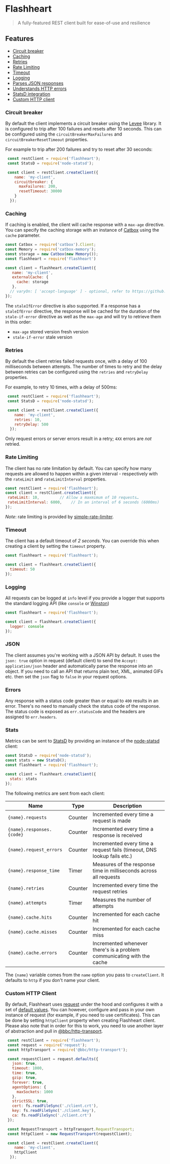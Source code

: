 # Flashheart

>  A fully-featured REST client built for ease-of-use and resilience

## Features

* [Circuit breaker](#circuit-breaker)
* [Caching](#caching)
* [Retries](#retries)
* [Rate Limiting](#ratelimiting)
* [Timeout](#timeout)
* [Logging](#logging)
* [Parses JSON responses](#json)
* [Understands HTTP errors](#errors)
* [StatsD integration](#stats)
* [Custom HTTP client](#custom-http-client)

### Circuit breaker

By default the client implements a circuit breaker using the [Levee](https://github.com/totherik/levee) library. It is configured to trip after 100 failures and resets after 10 seconds. This can be configured using the `circuitBreakerMaxFailures` and `circuitBreakerResetTimeout` properties.

For example to trip after 200 failures and try to reset after 30 seconds:

```js
 const restClient = require('flashheart');
 const StatsD = require('node-statsd');

 const client = restClient.createClient({
    name: 'my-client',
    circuitbreaker: {
      maxFailures: 200,
      resetTimeout: 30000
    }
  });
```

### Caching

If caching is enabled, the client will cache response with a `max-age` directive. You can specify the caching storage with an instance of [Catbox](https://github.com/hapijs/catbox) using the `cache` parameter.

```js
const Catbox = require('catbox').Client;
const Memory = require('catbox-memory');
const storage = new Catbox(new Memory());
const flashheart = require('flashheart')

const client = flashheart.createClient({
   name: 'my-client',
   externalCache: {
     cache: storage
   },
  // varyOn: [ 'accept-language' ] - optional, refer to https://github.com/bbc/http-transport-cache#cache-key-structure
});
```

The `staleIfError` directive is also supported. If a response has a `staleIfError` directive, the response will be cached for the duration of the `stale-if-error` directive as well as the `max-age` and will try to retrieve them in this order:

* `max-age` stored version fresh version
* `stale-if-error` stale version

### Retries

By default the client retries failed requests once, with a delay of 100 milliseconds between attempts. The number of times to retry and the delay between retries can be configured using the `retries` and `retryDelay` properties.

For example, to retry 10 times, with a delay of 500ms:

```js
 const restClient = require('flashheart');
 const StatsD = require('node-statsd');

 const client = restClient.createClient({
    name: 'my-client',
    retries: 10,
    retryDelay: 500
  });
```

Only request errors or server errors result in a retry; `4XX` errors are _not_ retried.

### Rate Limiting

The client has no rate limitation by default. You can specify how many requests are allowed to happen within a given interval - respectively with the `rateLimit` and `rateLimitInterval` properties.	

 ```js	
const restClient = require('flashheart');
const client = restClient.createClient({	
  rateLimit: 10,         // Allow a maxmimum of 10 requests…	
  rateLimitInterval: 6000,    // In an interval of 6 seconds (6000ms)	
});
```	

 *Note*: rate limiting is provided by [simple-rate-limiter](https://www.npmjs.com/package/simple-rate-limiter).	

### Timeout

The client has a default timeout of _2 seconds_. You can override this when creating a client by setting the `timeout` property.

```js
const flashheart = require('flashheart');

const client = flashheart.createClient({
  timeout: 50
});
```

### Logging

All requests can be logged at `info` level if you provide a logger that supports the standard logging API (like `console` or [Winston](https://github.com/flatiron/winston))

```js
const flashheart = require('flashheart');

const client = flashheart.createClient({
  logger: console
});
```

### JSON

The client assumes you're working with a JSON API by default. It uses the `json: true` option in request (default client) to send the `Accept: application/json` header and automatically parse the response into an object. If you need to call an API that returns plain text, XML, animated GIFs etc. then set the `json` flag to `false` in your request options.

### Errors

Any response with a status code greater than or equal to `400` results in an error. There's no need to manually check the status code of the response. The status code is exposed as `err.statusCode` and the headers are assigned to `err.headers`. 

### Stats

Metrics can be sent to [StatsD](https://github.com/etsy/statsd/) by providing an instance of the [node-statsd](https://github.com/sivy/node-statsd) client:

```js
const StatsD = require('node-statsd');
const stats = new StatsD();
const flashheart = require('flashheart');

const client = flashheart.createClient({
  stats: stats
});
```

The following metrics are sent from each client:

|Name|Type|Description|
|----|----|-----------|
|`{name}.requests`|Counter|Incremented every time a request is made|
|`{name}.responses.{code}`|Counter|Incremented every time a response is received|
|`{name}.request_errors`|Counter|Incremented every time a request fails (timeout, DNS lookup fails etc.)|
|`{name}.response_time`|Timer|Measures of the response time in milliseconds across all requests|
|`{name}.retries`|Counter|Incremented every time the request retries|
|`{name}.attempts`|Timer|Measures the number of attempts|
|`{name}.cache.hits`|Counter|Incremented for each cache hit|
|`{name}.cache.misses`|Counter|Incremented for each cache miss|
|`{name}.cache.errors`|Counter|Incremented whenever there's is a problem communicating with the cache|

The `{name}` variable comes from the `name` option you pass to `createClient`. It defaults to `http` if you don't name your client.


### Custom HTTP Client

By default, Flashheart uses [request](https://github.com/request/request) under the hood and configures it with a set of [default values](https://github.com/bbc/flashheart/blob/a69566f41717b906a50166a7bb60d823403ae1c3/src/httpTransport/configuration.ts#L24). You can however, configure and pass in your own instance of request (for example, if you need to use certificates). This can be done by setting `httpClient` property when creating Flashheart client. Please also note that in order for this to work, you need to use another layer of abstraction and pull in [@bbc/http-transport](https://github.com/bbc/http-transport/blob/63e394360c96d12cbe7278e8cde7b8aeca8dc489/index.js#L7).

```js
 const restClient = require('flashheart');
 const request = require('request');
 const httpTransport = require('@bbc/http-transport');

 const requestClient = request.defaults({
   json: true,
   timeout: 1000,
   time: true,
   gzip: true,
   forever: true,
   agentOptions: {
     maxSockets: 1000
   },
   strictSSL: true,
   cert: fs.readFileSync('./client.crt'),
   key: fs.readFileSync('./client.key'),
   ca: fs.readFileSync('./client.crt')
 });

 const RequestTransport = httpTransport.RequestTransport;
 const httpClient = new RequestTransport(requestClient);

 const client = restClient.createClient({
    name: 'my-client',
    httpClient
  });
```

